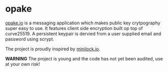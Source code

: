opake
========

[opake.io](http://opake.io) is a messaging application which makes public key crytpography super easy to use.
It features client side encryption built op top of curve25519. A persistent keypair is dervied from a user supplied email and password using scrypt.  

The project is proudly inspired by [minilock.io](https://minilock.io).

**WARNING** The project is young and the code has not yet been audited, use at your own risk!
